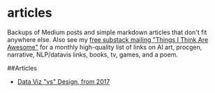 # articles

Backups of Medium posts and simple markdown articles that don't fit anywhere else.  Also see my [free substack mailing "Things I Think Are Awesome"](https://arnicas.substack.com) for a monthly high-quality list of links on AI art, procgen, narrative, NLP/datavis links, books, tv, games, and a poem.

##Articles

* [Data Viz "vs" Design, from 2017](files/2017-04-21_Data-Visualization--Versus--UI-and-Data-Science-d59182d58af4.md)
